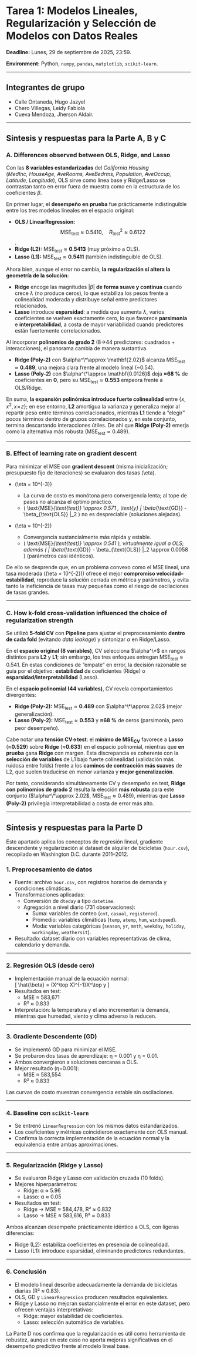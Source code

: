 # Tarea 1: Modelos Lineales, Regularización y Selección de Modelos con Datos Reales

**Deadline:** Lunes, 29 de septiembre de 2025, 23:59.

**Environment:** Python, `numpy`, `pandas`, `matplotlib`, `scikit-learn`.

---
## **Integrantes de grupo**
- Calle Ontaneda, Hugo Jazyel
- Chero Villegas, Leidy Fabiola
- Cueva Mendoza, Jherson Aldair.

---

## Síntesis y respuestas para la Parte A, B y C

### A. Differences observed between OLS, Ridge, and Lasso

Con las **8 variables estandarizadas** del *California Housing*  
(*MedInc, HouseAge, AveRooms, AveBedrms, Population, AveOccup, Latitude, Longitude*), OLS sirve como línea base y Ridge/Lasso se contrastan tanto en error fuera de muestra como en la estructura de los coeficientes $\beta$.

En primer lugar, el **desempeño en prueba** fue prácticamente indistinguible entre los tres modelos lineales en el espacio original:
- **OLS / LinearRegression:** $$ \text{MSE}_{\text{test}} \approx 0.5410, \quad R^2_{\text{test}} \approx 0.6122 $$.
- **Ridge (L2):** $\text{MSE}_{\text{test}}\approx \mathbf{0.5413}$ (muy próximo a OLS).
- **Lasso (L1):** $\text{MSE}_{\text{test}}\approx \mathbf{0.5411}$ (también indistinguible de OLS).

Ahora bien, aunque el error no cambia, **la regularización sí altera la geometría de la solución**:
- **Ridge** encoge las magnitudes $|\beta|$ **de forma suave y continua** cuando crece $\lambda$ (no produce ceros), lo que estabiliza los pesos frente a colinealidad moderada y distribuye señal entre predictores relacionados.
- **Lasso** introduce **esparsidad**: a medida que aumenta $\lambda$, varios coeficientes se vuelven exactamente cero, lo que favorece **parsimonia** e **interpretabilidad**, a costa de mayor variabilidad cuando predictores están fuertemente correlacionados.

Al incorporar **polinomios de grado 2** (8→44 predictores: cuadrados + interacciones), el panorama cambia de manera sustantiva.  
- **Ridge (Poly-2)** con $\alpha^\*\approx \mathbf{2.02}$ alcanza $\text{MSE}_{\text{test}}\approx \mathbf{0.489}$, una mejora clara frente al modelo lineal (~0.54).  
- **Lasso (Poly-2)** con $\alpha^\*\approx \mathbf{0.0126}$ deja **≈68 %** de coeficientes en **0**, pero su $\text{MSE}_{\text{test}}\approx \mathbf{0.553}$ empeora frente a OLS/Ridge.

En suma, **la expansión polinómica introduce fuerte colinealidad** entre $\{x, x^2, x\!\times\!z\}$; en ese entorno, **L2** amortigua la varianza y generaliza mejor al repartir peso entre términos correlacionados, mientras **L1** tiende a “elegir” pocos términos dentro de grupos correlacionados y, en este conjunto, termina descartando interacciones útiles. De ahí que **Ridge (Poly-2)** emerja como la alternativa más robusta ($\text{MSE}_{\text{test}}\approx 0.489$).

---

### B. Effect of learning rate on gradient descent

Para minimizar el MSE con **gradient descent** (misma inicialización; presupuesto fijo de iteraciones) se evaluaron dos tasas \(\eta\).

- \(\eta = 10^{-3}\)
  - La curva de costo es monótona pero convergencia lenta; al tope de pasos no alcanza el óptimo práctico.
  - \( \text{MSE}_{\text{test}} \approx 0.571 \, \text{y} \| \beta_{\text{GD}} - \beta_{\text{OLS}} \|_2 \) no es despreciable (soluciones alejadas).

- \(\eta = 10^{-2}\)
  - Convergencia sustancialmente más rápida y estable.
  - \( \text{MSE}_{\text{test}} \approx 0.541 \), virtualmente igual a OLS; además \( \| \beta_{\text{GD}} - \beta_{\text{OLS}} \|_2 \approx 0.0058 \) (parámetros casi idénticos).

De ello se desprende que, en un problema convexo como el MSE lineal, una tasa moderada (\(\eta = 10^{-2}\)) ofrece el mejor **compromiso velocidad–estabilidad**, reproduce la solución cerrada en métrica y parámetros, y evita tanto la ineficiencia de tasas muy pequeñas como el riesgo de oscilaciones de tasas grandes.

---

### C. How k-fold cross-validation influenced the choice of regularization strength

Se utilizó **5-fold CV** con **Pipeline** para ajustar el preprocesamiento **dentro de cada fold** (evitando *data leakage*) y sintonizar $\alpha$ en Ridge/Lasso.

En el **espacio original (8 variables)**, CV selecciona $\alpha^\*$ en rangos distintos para **L2** y **L1**; sin embargo, los tres enfoques entregan $\text{MSE}_{\text{test}}\approx 0.541$. En estas condiciones de “empate” en error, la decisión razonable se guía por el objetivo: **estabilidad** de coeficientes (Ridge) o **esparsidad/interpretabilidad** (Lasso).

En el **espacio polinomial (44 variables)**, CV revela comportamientos divergentes:
- **Ridge (Poly-2):** $\text{MSE}_{\text{test}}\approx \mathbf{0.489}$ con $\alpha^\*\approx 2.02$ (mejor generalización).  
- **Lasso (Poly-2):** $\text{MSE}_{\text{test}}\approx \mathbf{0.553}$ y **≈68 %** de ceros (parsimonia, pero peor desempeño).

Cabe notar una **tensión CV→test**: el **mínimo de $\text{MSE}_{\text{CV}}$** favorece a **Lasso** (≈**0.529**) sobre **Ridge** (≈**0.633**) en el espacio polinomial, mientras que **en prueba** gana **Ridge** con margen. Esta discrepancia es coherente con la **selección de variables** de L1 bajo fuerte colinealidad (validación más ruidosa entre folds) frente a los **caminos de contracción más suaves** de L2, que suelen traducirse en menor varianza y **mejor generalización**.

Por tanto, considerando simultáneamente CV y desempeño en test, **Ridge con polinomios de grado 2** resulta la elección **más robusta** para este conjunto ($\alpha^\*\approx 2.02$, $\text{MSE}_{\text{test}}\approx 0.489$), mientras que **Lasso (Poly-2)** privilegia interpretabilidad a costa de error más alto.

---

## Síntesis y respuestas para la Parte D

Este apartado aplica los conceptos de regresión lineal, gradiente descendente y regularización al dataset de alquiler de bicicletas (`hour.csv`), recopilado en Washington D.C. durante 2011–2012.

### 1. Preprocesamiento de datos
- Fuente: archivo `hour.csv`, con registros horarios de demanda y condiciones climáticas.  
- Transformaciones aplicadas:
  - Conversión de `dteday` a tipo `datetime`.
  - Agregación a nivel diario (731 observaciones):
    - Suma: variables de conteo (`cnt`, `casual`, `registered`).
    - Promedio: variables climáticas (`temp`, `atemp`, `hum`, `windspeed`).
    - Moda: variables categóricas (`season`, `yr`, `mnth`, `weekday`, `holiday`, `workingday`, `weathersit`).  
- Resultado: dataset diario con variables representativas de clima, calendario y demanda.

---

### 2. Regresión OLS (desde cero)
- Implementación manual de la ecuación normal:  
  \[
  \hat{\beta} = (X^\top X)^{-1}X^\top y
  \]
- Resultados en test:
  - MSE ≈ 583,671  
  - R² ≈ 0.833
- Interpretación: la temperatura y el año incrementan la demanda, mientras que humedad, viento y clima adverso la reducen.

---

### 3. Gradiente Descendente (GD)
- Se implementó GD para minimizar el MSE.  
- Se probaron dos tasas de aprendizaje: η = 0.001 y η = 0.01.  
- Ambos convergieron a soluciones cercanas a OLS.  
- Mejor resultado (η=0.001):
  - MSE ≈ 583,554  
  - R² ≈ 0.833

Las curvas de costo muestran convergencia estable sin oscilaciones.

---

### 4. Baseline con `scikit-learn`
- Se entrenó `LinearRegression` con los mismos datos estandarizados.  
- Los coeficientes y métricas coincidieron exactamente con OLS manual.  
- Confirma la correcta implementación de la ecuación normal y la equivalencia entre ambas aproximaciones.

---

### 5. Regularización (Ridge y Lasso)
- Se evaluaron Ridge y Lasso con validación cruzada (10 folds).  
- Mejores hiperparámetros:
  - Ridge: α ≈ 5.96  
  - Lasso: α ≈ 0.05
- Resultados en test:
  - Ridge → MSE ≈ 584,478, R² ≈ 0.832
  - Lasso → MSE ≈ 583,616, R² ≈ 0.833

Ambos alcanzan desempeño prácticamente idéntico a OLS, con ligeras diferencias:
- Ridge (L2): estabiliza coeficientes en presencia de colinealidad.  
- Lasso (L1): introduce esparsidad, eliminando predictores redundantes.  

---

### 6. Conclusión 
- El modelo lineal describe adecuadamente la demanda de bicicletas diarias (R² ≈ 0.83).  
- OLS, GD y `LinearRegression` producen resultados equivalentes.  
- Ridge y Lasso no mejoran sustancialmente el error en este dataset, pero ofrecen ventajas interpretativas:
  - Ridge: mayor estabilidad de coeficientes.  
  - Lasso: selección automática de variables.  

La Parte D nos confirma que la regularización es útil como herramienta de robustez, aunque en este caso no aporta mejoras significativas en el desempeño predictivo frente al modelo lineal base.
